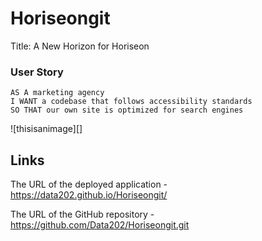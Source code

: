 # Horiseongit
   
Title: A New Horizon for Horiseon

### User Story
```
AS A marketing agency
I WANT a codebase that follows accessibility standards
SO THAT our own site is optimized for search engines
```

![thisisanimage][]
## Links
  The URL of the deployed application - https://data202.github.io/Horiseongit/ 

  The URL of the GitHub repository - https://github.com/Data202/Horiseongit.git
